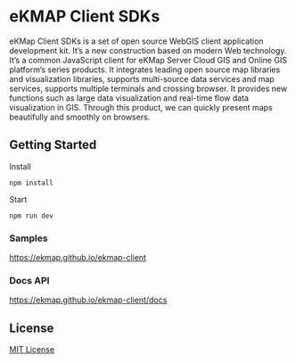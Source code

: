 # eKMAP Client SDKs

eKMap Client SDKs is a set of open source WebGIS client application development kit. It’s a new construction based on modern Web technology. It’s a common JavaScript client for eKMap Server Cloud GIS and Online GIS platform’s series products. It integrates leading open source map libraries and visualization libraries, supports multi-source data services and map services, supports multiple terminals and crossing browser. It provides new functions such as large data visualization and real-time flow data visualization in GIS. Through this product, we can quickly present maps beautifully and smoothly on browsers.

## Getting Started
Install
````
npm install
````

Start
````
npm run dev
````

### Samples

https://ekmap.github.io/ekmap-client

### Docs API

https://ekmap.github.io/ekmap-client/docs

## License
[MIT License](./LICENSE)

